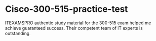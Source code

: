 # Cisco-300-515-practice-test
ITEXAMSPRO authentic study material for the 300-515 exam helped me achieve guaranteed success. Their competent team of IT experts is outstanding. 
